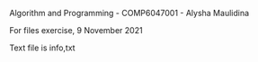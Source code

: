 Algorithm and Programming - COMP6047001 - Alysha Maulidina

For files exercise, 9 November 2021

Text file is info,txt
